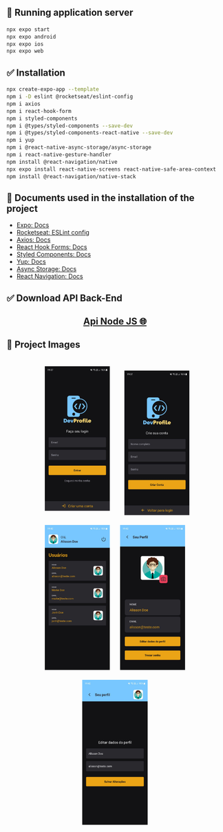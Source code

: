 ## 🎲 Running application server 

```sh
npx expo start
npx expo android
npx expo ios
npx expo web
```

## ✅ Installation 

```sh
npx create-expo-app --template
npm i -D eslint @rocketseat/eslint-config
npm i axios
npm i react-hook-form
npm i styled-components
npm i @types/styled-components --save-dev
npm i @types/styled-components-react-native --save-dev
npm i yup
npm i @react-native-async-storage/async-storage
npm i react-native-gesture-handler
npm install @react-navigation/native
npx expo install react-native-screens react-native-safe-area-context
npm install @react-navigation/native-stack
```

## 📝 Documents used in the installation of the project

- [Expo: Docs](https://docs.expo.dev/)
- [Rocketseat: ESLint config](https://github.com/Rocketseat/eslint-config-rocketseat)
- [Axios: Docs](https://axios-http.com/ptbr/docs/intro)
- [React Hook Forms: Docs](https://react-hook-form.com/get-started)
- [Styled Components: Docs](https://styled-components.com/docs/basics#installation)
- [Yup: Docs](https://github.com/jquense/yup)
- [Async Storage: Docs](https://react-native-async-storage.github.io/async-storage/docs/install/)
- [React Navigation: Docs](https://reactnavigation.org/docs/getting-started)

## ✅ Download API Back-End
<h2 align="center">
    <a href="https://github.com/aluiziodeveloper/api-node-devprofile">Api Node JS 🌐</a>
</h2>


## 🎁 Project Images 
<p align="center">
  <img src="assets/img1.jpeg" alt="accessibility 1" style="margin: 10px; width: 30%; padding: 10px;">
  <img src="assets/img2.jpeg" alt="accessibility 2" style="margin: 10px; width: 30%;">
  <img src="assets/img3.jpeg" alt="accessibility 3" style="margin: 10px; width: 30%;">
  <img src="assets/img4.jpeg" alt="accessibility 3" style="margin: 10px; width: 30%;">
  <img src="assets/img5.jpeg" alt="accessibility 3" style="margin: 10px; width: 30%;">
</p>

